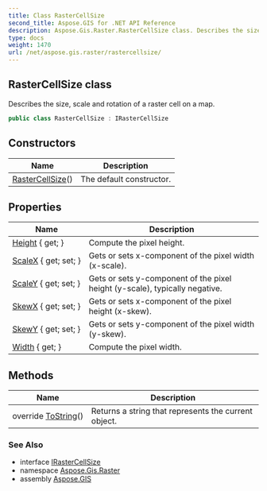 ```yaml
---
title: Class RasterCellSize
second_title: Aspose.GIS for .NET API Reference
description: Aspose.Gis.Raster.RasterCellSize class. Describes the size scale and rotation of a raster cell on a map
type: docs
weight: 1470
url: /net/aspose.gis.raster/rastercellsize/
---
```

## RasterCellSize class

Describes the size, scale and rotation of a raster cell on a map.

```csharp
public class RasterCellSize : IRasterCellSize
```

## Constructors

| Name | Description |
| --- | --- |
| [RasterCellSize](rastercellsize/)() | The default constructor. |

## Properties

| Name | Description |
| --- | --- |
| [Height](../../aspose.gis.raster/rastercellsize/height/) { get; } | Compute the pixel height. |
| [ScaleX](../../aspose.gis.raster/rastercellsize/scalex/) { get; set; } | Gets or sets x-component of the pixel width (x-scale). |
| [ScaleY](../../aspose.gis.raster/rastercellsize/scaley/) { get; set; } | Gets or sets y-component of the pixel height (y-scale), typically negative. |
| [SkewX](../../aspose.gis.raster/rastercellsize/skewx/) { get; set; } | Gets or sets x-component of the pixel height (x-skew). |
| [SkewY](../../aspose.gis.raster/rastercellsize/skewy/) { get; set; } | Gets or sets y-component of the pixel width (y-skew). |
| [Width](../../aspose.gis.raster/rastercellsize/width/) { get; } | Compute the pixel width. |

## Methods

| Name | Description |
| --- | --- |
| override [ToString](../../aspose.gis.raster/rastercellsize/tostring/)() | Returns a string that represents the current object. |

### See Also

* interface [IRasterCellSize](../irastercellsize/)
* namespace [Aspose.Gis.Raster](../../aspose.gis.raster/)
* assembly [Aspose.GIS](../../)


